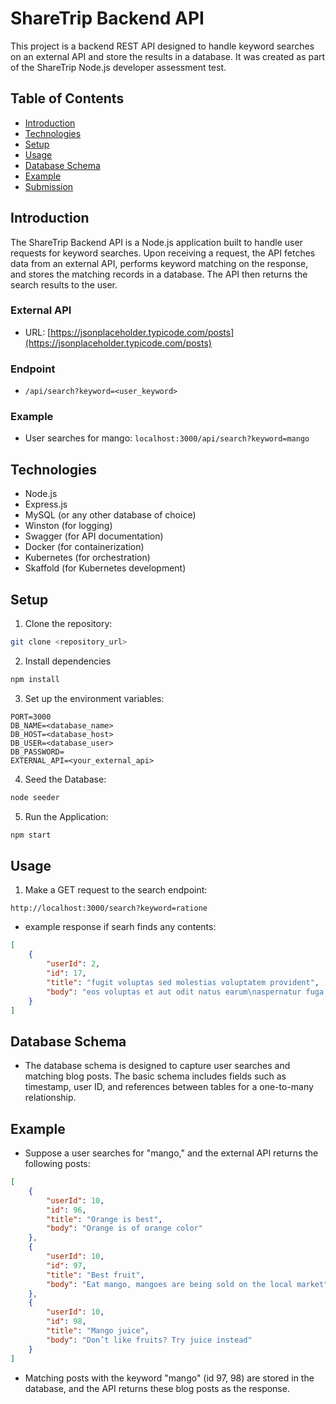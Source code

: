 # ShareTrip Backend API

This project is a backend REST API designed to handle keyword searches on an external API and store the results in a database. It was created as part of the ShareTrip Node.js developer assessment test.

## Table of Contents

-   [Introduction](#introduction)
-   [Technologies](#technologies)
-   [Setup](#setup)
-   [Usage](#usage)
-   [Database Schema](#database-schema)
-   [Example](#example)
-   [Submission](#submission)

## Introduction

The ShareTrip Backend API is a Node.js application built to handle user requests for keyword searches. Upon receiving a request, the API fetches data from an external API, performs keyword matching on the response, and stores the matching records in a database. The API then returns the search results to the user.

### External API

-   URL: [https://jsonplaceholder.typicode.com/posts](https://jsonplaceholder.typicode.com/posts)

### Endpoint

-   `/api/search?keyword=<user_keyword>`

### Example

-   User searches for mango: `localhost:3000/api/search?keyword=mango`

## Technologies

-   Node.js
-   Express.js
-   MySQL (or any other database of choice)
-   Winston (for logging)
-   Swagger (for API documentation)
-   Docker (for containerization)
-   Kubernetes (for orchestration)
-   Skaffold (for Kubernetes development)

## Setup

1. Clone the repository:

```bash
git clone <repository_url>
```

2. Install dependencies

```bash
npm install
```

3. Set up the environment variables:

```env
PORT=3000
DB_NAME=<database_name>
DB_HOST=<database_host>
DB_USER=<database_user>
DB_PASSWORD=
EXTERNAL_API=<your_external_api>

```

4. Seed the Database:

```bash
node seeder
```

5. Run the Application:

```bash
npm start
```

## Usage

1. Make a GET request to the search endpoint:

```link
http://localhost:3000/search?keyword=ratione
```

-   example response if searh finds any contents:

```json
[
    {
        "userId": 2,
        "id": 17,
        "title": "fugit voluptas sed molestias voluptatem provident",
        "body": "eos voluptas et aut odit natus earum\naspernatur fuga molestiae ullam\ndeserunt ratione qui eos\nqui nihil ratione nemo velit ut aut id quo"
    }
]
```

## Database Schema

-   The database schema is designed to capture user searches and matching blog posts. The basic schema includes fields such as timestamp, user ID, and references between tables for a one-to-many relationship.

## Example

-   Suppose a user searches for "mango," and the external API returns the following posts:

```json
[
    {
        "userId": 10,
        "id": 96,
        "title": "Orange is best",
        "body": "Orange is of orange color"
    },
    {
        "userId": 10,
        "id": 97,
        "title": "Best fruit",
        "body": "Eat mango, mangoes are being sold on the local market"
    },
    {
        "userId": 10,
        "id": 98,
        "title": "Mango juice",
        "body": "Don’t like fruits? Try juice instead"
    }
]
```

-   Matching posts with the keyword "mango" (id 97, 98) are stored in the database, and the API returns these blog posts as the response.
